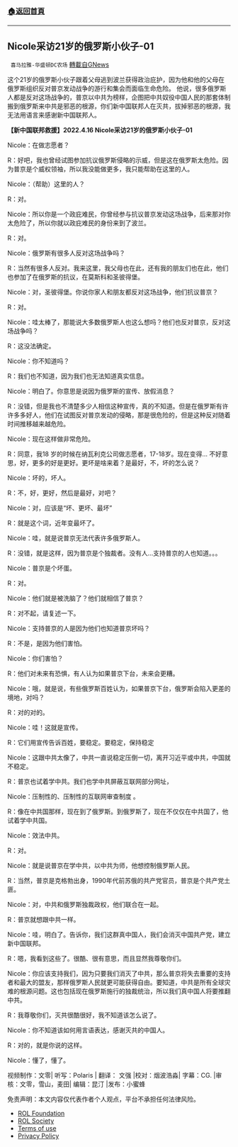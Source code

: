 ###  [:house:返回首頁](https://github.com/ourhimalayas/txt)
---


## Nicole采访21岁的俄罗斯小伙子-01
` 喜马拉雅-华盛顿DC农场` [轉載自GNews](https://gnews.org/zh-hans/2383687/)

这个21岁的俄罗斯小伙子跟着父母逃到波兰获得政治庇护，因为他和他的父母在俄罗斯组织反对普京发动战争的游行和集会而面临生命危险。 他说，很多俄罗斯人都是反对这场战争的，普京以中共为榜样，企图把中共奴役中国人民的那套体制搬到俄罗斯来中共是邪恶的根源，你们新中国联邦人在灭共，拔掉邪恶的根源，我无法用语言来感谢新中国联邦人。

**【新中国联邦救援】2022.4.16 Nicole采访21岁的俄罗斯小伙子-01**

Nicole：在做志愿者？

R：好吧，我也曾经试图参加抗议俄罗斯侵略的示威，但是这在俄罗斯太危险。因为普京是个威权领袖，所以我没能做更多，我只能帮助在这里的人。

Nicole：（帮助）这里的人？

R：对。

Nicole：所以你是一个政庇难民，你曾经参与抗议普京发动这场战争，后来那对你太危险了，所以你就以政庇难民的身份来到了波兰。

R：对。

Nicole：俄罗斯有很多人反对这场战争吗？

R：当然有很多人反对。我来这里，我父母也在此，还有我的朋友们也在此，他们也参加了在俄罗斯的抗议，在莫斯科和圣彼得堡。

Nicole：对，圣彼得堡。你说你家人和朋友都反对这场战争，他们抗议普京？

R：对。

Nicole：哇太棒了，那能说大多数俄罗斯人也这么想吗？他们也反对普京，反对这场战争吗？

R：这没法确定。

Nicole：你不知道吗？

R：我们也不知道，因为我们也无法知道真实信息。

Nicole：明白了。你意思是说因为俄罗斯的宣传、放假消息？

R：没错，但是我也不清楚多少人相信这种宣传，真的不知道。但是在俄罗斯有许许多多好人，他们在试图反对普京发动的侵略，那是很危险的，但是这种反对随着时间推移越来越危险。

Nicole：现在这样做非常危险。

R：同意，我18 岁的时候在纳瓦利克公司做志愿者，17-18岁。现在变得… 不好意思，好，更多的好是更好。更坏是啥来着？是最好，不，坏的怎么说？

Nicole：坏的，坏人。

R：不，好，更好，然后是最好，对吧？

Nicole：对，应该是“坏、更坏、最坏”

R：就是这个词，近年变最坏了。

Nicole：哇，就是说普京无法代表许多俄罗斯人。

R：没错，就是这样，因为普京是个独裁者。没有人…支持普京的人也知道。。。

Nicole：普京是个坏蛋。

R：对。

Nicole：他们就是被洗脑了？他们就相信了普京？

R：对不起，请复述一下。

Nicole：支持普京的人是因为他们也知道普京坏吗？

R：不是，是因为他们害怕。

Nicole：你们害怕？

R：他们对未来有恐惧，有人认为如果普京下台，未来会更糟。

Nicole：哦，就是说，有些俄罗斯百姓认为，如果普京下台，俄罗斯会陷入更差的境地，对吗？

R：对的对的。

Nicole：哇！这就是宣传。

R：它们用宣传告诉百姓，要稳定。要稳定，保持稳定

Nicole：这跟中共太像了，中共一直说稳定压倒一切，离开习近平或中共，中国就不稳定。

R：普京也试着学中共。我们也学中共屏蔽互联网部分网址，

Nicole：压制性的、压制性的互联网审查制度 。

R：像在中共国那样，现在到了俄罗斯。到俄罗斯了，现在不仅仅在中共国了，他试着学中共国。

Nicole：效法中共。

R：对。

Nicole：就是说普京在学中共，以中共为师，他想控制俄罗斯人民。

R：当然，普京是克格勃出身，1990年代前苏俄的共产党官员，普京是个共产党土匪。

Nicole：对，中共和俄罗斯独裁政权，他们联合在一起。

R：普京就想跟中共一样。

Nicole：哇，明白了。告诉你，我们这群真中国人，我们会消灭中国共产党，建立新中国联邦。

R：嗯，我看到这些了。很酷、很有意思，而且显然我尊敬你们。

Nicole：你应该支持我们，因为只要我们消灭了中共，那么普京将失去重要的支持者和最大的盟友，那样俄罗斯人民就更可能获得自由。要知道，中共是所有全球灾难的根源问题。这也包括现在俄罗斯施行的独裁统治，所以我们真中国人将要推翻中共。

R：我尊敬你们，灭共很酷很好，我不知道该怎么说了。

Nicole：你不知道该如何用言语表达，感谢灭共的中国人。

R：对的，就是你说的这样。

Nicole：懂了，懂了。

视频制作：文零| 听写：Polaris | 翻译： 文强 |校对：烟波浩淼| 字幕：CG. |审核：文零，雪山，麦田| 编辑：昆汀 |发布：小蜜蜂

 

免责声明：本文内容仅代表作者个人观点，平台不承担任何法律风险。

- [ROL Foundation](https://rolfoundation.org/)
- [ROL Society](https://rolsociety.org/)
- [Terms of use](https://gnews.org/terms-of-use-3/)
- [Privacy Policy](https://gnews.org/privacy-policy/)
